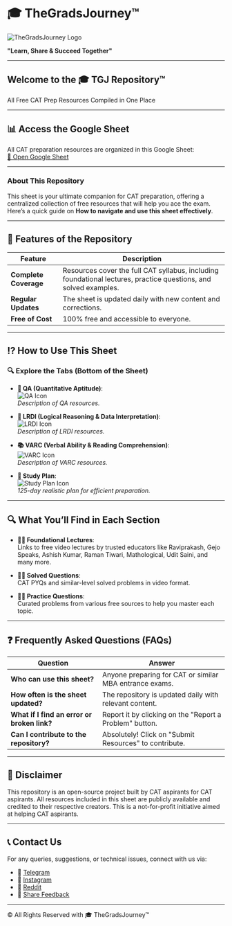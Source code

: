 # 🎓 TheGradsJourney™

![TheGradsJourney Logo](images/logo.png)

**"Learn, Share & Succeed Together"**

---

## Welcome to the 🎓 TGJ Repository™

All Free CAT Prep Resources Compiled in One Place

---

## 📊 Access the Google Sheet

All CAT preparation resources are organized in this Google Sheet:  
[🔗 Open Google Sheet](https://docs.google.com/spreadsheets/d/1KNfLs4Iax4q87zg2SqL3VHyBQCqQWg3v9YMqoB8vKzo/edit?gid=480061171#gid=480061171)

---

### **About This Repository**
This sheet is your ultimate companion for CAT preparation, offering a centralized collection of free resources that will help you ace the exam. Here’s a quick guide on **How to navigate and use this sheet effectively**.

---

## 🚀 Features of the Repository

| Feature               | Description                                                                 |
|-----------------------|-----------------------------------------------------------------------------|
| **Complete Coverage** | Resources cover the full CAT syllabus, including foundational lectures, practice questions, and solved examples. |
| **Regular Updates**   | The sheet is updated daily with new content and corrections.                |
| **Free of Cost**      | 100% free and accessible to everyone.                                       |

---

## ⁉ How to Use This Sheet

### 🔍 Explore the Tabs (Bottom of the Sheet)
- **🧮 QA (Quantitative Aptitude)**:  
  ![QA Icon](images/qa_icon.png)  
  *Description of QA resources.*
  
- **🧠 LRDI (Logical Reasoning & Data Interpretation)**:  
  ![LRDI Icon](images/lrdi_icon.png)  
  *Description of LRDI resources.*

- **📚 VARC (Verbal Ability & Reading Comprehension)**:  
  ![VARC Icon](images/varc_icon.png)  
  *Description of VARC resources.*

- **📅 Study Plan**:  
  ![Study Plan Icon](images/study_plan_icon.png)  
  *125-day realistic plan for efficient preparation.*

---

## 🔍 What You’ll Find in Each Section

- **💪🏼 Foundational Lectures**:  
  Links to free video lectures by trusted educators like Raviprakash, Gejo Speaks, Ashish Kumar, Raman Tiwari, Mathological, Udit Saini, and many more.

- **🙌🏼 Solved Questions**:  
  CAT PYQs and similar-level solved problems in video format.

- **✍🏼 Practice Questions**:  
  Curated problems from various free sources to help you master each topic.

---

## ❓ Frequently Asked Questions (FAQs)

| Question                          | Answer                                                                 |
|-----------------------------------|-----------------------------------------------------------------------|
| **Who can use this sheet?**       | Anyone preparing for CAT or similar MBA entrance exams.              |
| **How often is the sheet updated?** | The repository is updated daily with relevant content.               |
| **What if I find an error or broken link?** | Report it by clicking on the "Report a Problem" button.              |
| **Can I contribute to the repository?** | Absolutely! Click on "Submit Resources" to contribute.               |

---

## 🙏 Disclaimer

This repository is an open-source project built by CAT aspirants for CAT aspirants. All resources included in this sheet are publicly available and credited to their respective creators. This is a not-for-profit initiative aimed at helping CAT aspirants.

---

## 📞 Contact Us

For any queries, suggestions, or technical issues, connect with us via:
- 💙 [Telegram](https://t.me/yourlink)
- 💜 [Instagram](https://instagram.com/yourlink)
- 🧡 [Reddit](https://reddit.com/yourlink)
- 📩 [Share Feedback](https://forms.gle/yourlink)

---

© All Rights Reserved with 🎓 TheGradsJourney™
